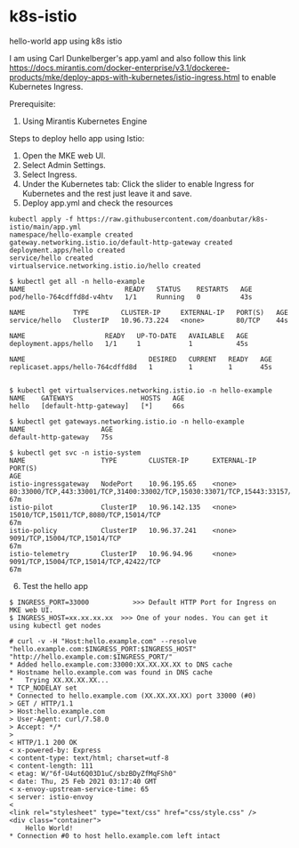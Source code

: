 # k8s-istio
hello-world app using k8s istio

I am using Carl Dunkelberger's app.yaml and also follow this link https://docs.mirantis.com/docker-enterprise/v3.1/dockeree-products/mke/deploy-apps-with-kubernetes/istio-ingress.html to enable Kubernetes Ingress.

Prerequisite: 
1. Using Mirantis Kubernetes Engine 

Steps to deploy hello app using Istio:
1. Open the MKE web UI.
2. Select Admin Settings.
3. Select Ingress.
4. Under the Kubernetes tab: Click the slider to enable Ingress for Kubernetes and the rest just leave it and save.
5. Deploy app.yml and check the resources 
```
kubectl apply -f https://raw.githubusercontent.com/doanbutar/k8s-istio/main/app.yml
namespace/hello-example created
gateway.networking.istio.io/default-http-gateway created
deployment.apps/hello created
service/hello created
virtualservice.networking.istio.io/hello created

$ kubectl get all -n hello-example 
NAME                         READY   STATUS    RESTARTS   AGE
pod/hello-764cdffd8d-v4htv   1/1     Running   0          43s

NAME            TYPE        CLUSTER-IP     EXTERNAL-IP   PORT(S)   AGE
service/hello   ClusterIP   10.96.73.224   <none>        80/TCP    44s

NAME                    READY   UP-TO-DATE   AVAILABLE   AGE
deployment.apps/hello   1/1     1            1           45s

NAME                               DESIRED   CURRENT   READY   AGE
replicaset.apps/hello-764cdffd8d   1         1         1       45s


$ kubectl get virtualservices.networking.istio.io -n hello-example 
NAME    GATEWAYS                 HOSTS   AGE
hello   [default-http-gateway]   [*]     66s

$ kubectl get gateways.networking.istio.io -n hello-example 
NAME                   AGE
default-http-gateway   75s

$ kubectl get svc -n istio-system 
NAME                   TYPE        CLUSTER-IP      EXTERNAL-IP   PORT(S)                                                                                      AGE
istio-ingressgateway   NodePort    10.96.195.65    <none>        80:33000/TCP,443:33001/TCP,31400:33002/TCP,15030:33071/TCP,15443:33157/TCP,15020:33470/TCP   67m
istio-pilot            ClusterIP   10.96.142.135   <none>        15010/TCP,15011/TCP,8080/TCP,15014/TCP                                                       67m
istio-policy           ClusterIP   10.96.37.241    <none>        9091/TCP,15004/TCP,15014/TCP                                                                 67m
istio-telemetry        ClusterIP   10.96.94.96     <none>        9091/TCP,15004/TCP,15014/TCP,42422/TCP                                                       67m
```
6. Test the hello app
```
$ INGRESS_PORT=33000           >>> Default HTTP Port for Ingress on MKE web UI.
$ INGRESS_HOST=xx.xx.xx.xx  >>> One of your nodes. You can get it using kubectl get nodes

# curl -v -H "Host:hello.example.com" --resolve "hello.example.com:$INGRESS_PORT:$INGRESS_HOST" "http://hello.example.com:$INGRESS_PORT/"
* Added hello.example.com:33000:XX.XX.XX.XX to DNS cache
* Hostname hello.example.com was found in DNS cache
*   Trying XX.XX.XX.XX...
* TCP_NODELAY set
* Connected to hello.example.com (XX.XX.XX.XX) port 33000 (#0)
> GET / HTTP/1.1
> Host:hello.example.com
> User-Agent: curl/7.58.0
> Accept: */*
>
< HTTP/1.1 200 OK
< x-powered-by: Express
< content-type: text/html; charset=utf-8
< content-length: 111
< etag: W/"6f-U4ut6Q03D1uC/sbzBDyZfMqFSh0"
< date: Thu, 25 Feb 2021 03:17:40 GMT
< x-envoy-upstream-service-time: 65
< server: istio-envoy
<
<link rel="stylesheet" type="text/css" href="css/style.css" />
<div class="container">
    Hello World!
* Connection #0 to host hello.example.com left intact

```
